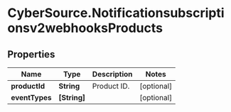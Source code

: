 # CyberSource.Notificationsubscriptionsv2webhooksProducts

## Properties
Name | Type | Description | Notes
------------ | ------------- | ------------- | -------------
**productId** | **String** | Product ID. | [optional] 
**eventTypes** | **[String]** |  | [optional] 


